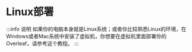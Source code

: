 # Linux部署
:::info 说明
如果你的电脑本身就是Linux系统；或者你比较熟悉Linux的环境，在Windows或者Mac系统中安装了虚拟机，你想要在虚拟机里面部署你的Overleaf，请参考这个教程。
:::